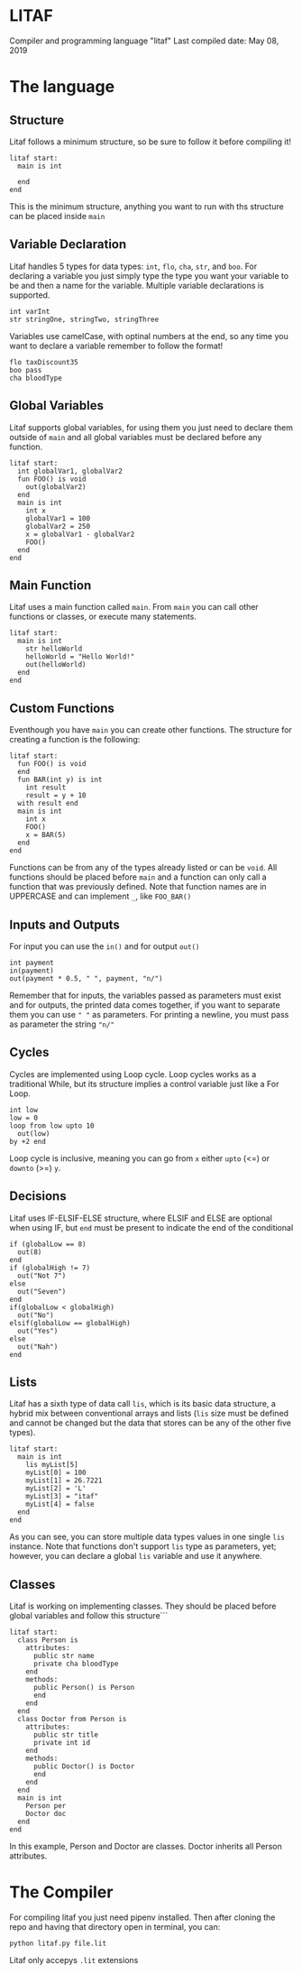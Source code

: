 # LITAF
Compiler and programming language "litaf"
Last compiled date: May 08, 2019
# The language
## Structure
Litaf follows a minimum structure, so be sure to follow it before compiling it!
```
litaf start:
  main is int
  
  end
end
```
This is the minimum structure, anything you want to run with ths structure can be placed inside `main`
## Variable Declaration
Litaf handles 5 types for data types: `int`, `flo`, `cha`, `str`, and `boo`. For declaring a variable you just simply type the type you want your variable to be and then a name for the variable. Multiple variable declarations is supported.
```
int varInt
str stringOne, stringTwo, stringThree
```
Variables use camelCase, with optinal numbers at the end, so any time you want to declare a variable remember to follow the format!
```
flo taxDiscount35
boo pass
cha bloodType
```
## Global Variables
Litaf supports global variables, for using them you just need to declare them outside of `main` and all global variables must be declared before any function.
```
litaf start:
  int globalVar1, globalVar2
  fun FOO() is void
    out(globalVar2)
  end
  main is int
    int x
    globalVar1 = 100
    globalVar2 = 250
    x = globalVar1 - globalVar2
    FOO()
  end
end
```
## Main Function
Litaf uses a main function called `main`. From `main` you can call other functions or classes, or execute many statements.
```
litaf start:
  main is int
    str helloWorld
    helloWorld = "Hello World!"
    out(helloWorld)
  end
end
```
## Custom Functions
Eventhough you have `main` you can create other functions. The structure for creating a function is the following:
```
litaf start:
  fun FOO() is void
  end
  fun BAR(int y) is int
    int result
    result = y + 10
  with result end
  main is int
    int x
    FOO()
    x = BAR(5)
  end
end
```
Functions can be from any of the types already listed or can be `void`. All functions should be placed before `main` and a function can only call a function that was previously defined.
Note that function names are in UPPERCASE and can implement `_`, like `FOO_BAR()`
## Inputs and Outputs
For input you can use the `in()` and for output `out()`
```
int payment
in(payment)
out(payment * 0.5, " ", payment, "n/")
```
Remember that for inputs, the variables passed as parameters must exist and for outputs, the printed data comes together, if you want to separate them you can use `" "` as parameters. For printing a newline, you must pass as parameter the string `"n/"`
## Cycles
Cycles are implemented using Loop cycle. Loop cycles works as a traditional While, but its structure implies a control variable just like a For Loop.
```
int low
low = 0
loop from low upto 10
  out(low)
by +2 end
```
Loop cycle is inclusive, meaning you can go from `x` either `upto` (<=) or `downto` (>=) `y`.
## Decisions
Litaf uses IF-ELSIF-ELSE structure, where ELSIF and ELSE are optional when using IF, but `end` must be present to indicate the end of the conditional
```
if (globalLow == 8)
  out(8)
end
if (globalHigh != 7)
  out("Not 7")
else
  out("Seven")
end
if(globalLow < globalHigh)
  out("No")
elsif(globalLow == globalHigh)
  out("Yes")
else
  out("Nah")
end
```
## Lists
Litaf has a sixth type of data call `lis`, which is its basic data structure, a hybrid mix between conventional arrays and lists (`lis` size must be defined and cannot be changed but the data that stores can be any of the other five types).
```
litaf start:
  main is int
    lis myList[5]
    myList[0] = 100
    myList[1] = 26.7221
    myList[2] = 'L'
    myList[3] = "itaf"
    myList[4] = false
  end
end
```
As you can see, you can store multiple data types values in one single `lis` instance. Note that functions don't support `lis` type as parameters, yet; however, you can declare a global `lis` variable and use it anywhere.
## Classes
Litaf is working on implementing classes. They should be placed before global variables and follow this structure```
```
litaf start: 
  class Person is
    attributes:
      public str name
      private cha bloodType
    end
    methods:
      public Person() is Person
      end
    end
  end
  class Doctor from Person is
    attributes:
      public str title
      private int id
    end
    methods:
      public Doctor() is Doctor
      end
    end
  end
  main is int
    Person per
    Doctor doc
  end
end
```
In this example, Person and Doctor are classes. Doctor inherits all Person attributes.
# The Compiler
For compiling litaf you just need pipenv installed. Then after cloning the repo and having that directory open in terminal, you can:
```
python litaf.py file.lit
```
Litaf only accepys `.lit` extensions
